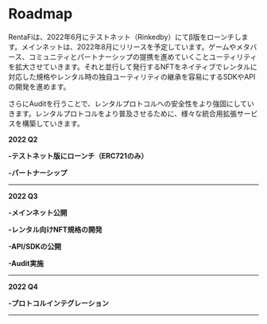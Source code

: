 # Roadmap

RentaFiは、2022年6月にテストネット（Rinkedby）にてβ版をローンチします。メインネットは、2022年8月にリリースを予定しています。ゲームやメタバース、コミュニティとパートナーシップの提携を進めていくことユーティリティを拡大させていきます。それと並行して発行するNFTをネイティブでレンタルに対応した規格やレンタル時の独自ユーティリティの継承を容易にするSDKやAPIの開発を進めます。

さらにAuditを行うことで、レンタルプロトコルへの安全性をより強固にしていきます。レンタルプロトコルをより普及させるために、様々な統合用拡張サービスを構築していきます。

**2022 Q2**

**-テストネット版にローンチ（ERC721のみ）**

**-パートナーシップ**

****

**2022 Q3**

**-メインネット公開**

**-レンタル向けNFT規格の開発**

**-API/SDKの公開**

**-Audit実施**

****

**2022 Q4**

**-プロトコルインテグレーション**

****
